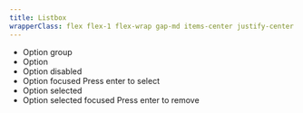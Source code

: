 ```yaml
---
title: Listbox
wrapperClass: flex flex-1 flex-wrap gap-md items-center justify-center
---
```

<div class="vv-dropdown">
  <ul class="vv-dropdown__list" role="listbox">
    <li class="vv-dropdown-optgroup" 
      role="presentation" 
      tabindex="-1">
      <span class="vv-dropdown-option__label">Option group</span>
    </li>
    <li class="vv-dropdown-option" 
      role="option" 
      aria-selected="false" 
      aria-disabled="false" 
      tabindex="0">
      <span class="vv-dropdown-option__label">Option</span>
    </li>
    <li class="vv-dropdown-option" 
      role="option" 
      aria-selected="false" 
      aria-disabled="true" 
      tabindex="0">
      <span class="vv-dropdown-option__label">Option disabled</span>
    </li>
    <li class="vv-dropdown-option focus-visible" 
      role="option" 
      aria-selected="false"
      aria-disabled="false" 
      tabindex="0">
      <span class="vv-dropdown-option__label">Option focused</span>
      <span class="vv-dropdown-option__hint">Press enter to select</span>
    </li>
    <li class="vv-dropdown-option" 
      role="option" 
      aria-selected="true" 
      aria-disabled="false" 
      tabindex="0">
      <span class="vv-dropdown-option__label">Option selected</span>
    </li>
    <li class="vv-dropdown-option vv-dropdown-option--unselectable focus-visible" 
      role="option" 
      aria-selected="true" 
      aria-disabled="false" 
      tabindex="0">
      <span class="vv-dropdown-option__label">Option selected focused</span>
      <span class="vv-dropdown-option__hint">Press enter to remove</span>
    </li>
  </ul>
</div>